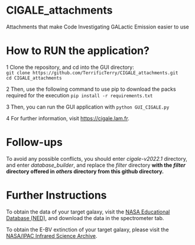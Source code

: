 # CIGALE_attachments
Attachments that make Code Investigating GALactic Emission easier to use

# How to RUN the application?  
1 Clone the repository, and cd into the GUI directory:  
```git clone https://github.com/TerrificTerry/CIGALE_attachments.git```  
```cd CIGALE_attachments```  

2 Then, use the following command to use pip to download the packs required for the execution
```pip install -r requirements.txt```  

3 Then, you can run the GUI application with
```python GUI_CIGALE.py```  

4 For further information, visit https://cigale.lam.fr.

# Follow-ups
To avoid any possible conflicts, you should enter *cigale-v2022.1* directory, and enter *database_builder*, and replace the *filter* directory **with the *filter* directory offered in *others* directory from this github directory.**  

# Further Instructions
To obtain the data of your target galaxy, visit the [NASA Educational Database (NED)](https://ned.ipac.caltech.edu/), 
and download the data in the spectrometer tab.  

To obtain the E-BV extinction of your target galaxy, please visit the [NASA/IPAC Infrared Science Archive](https://irsa.ipac.caltech.edu/applications/DUST/).